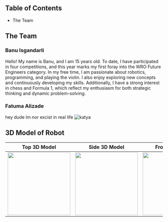Table of Contents
-----------------------------------------------------------------------------------------------------------------------------------------------------------------------------------
- The Team


The Team
-----------------------------------------------------------------------------------------------------------------------------------------------------------------------
### Banu Isgandarli

Hello! My name is Banu, and I am 15 years old. To date, I have participated in four competitions, and this year marks my first foray into the WRO Future Engineers category. In my free time, I am passionate about robotics, programming, and playing the violin. I also enjoy exploring new concepts and continuously developing my skills. Additionally, I have a strong interest in chess and Formula 1, which reflect my enthusiasm for both strategic thinking and dynamic problem-solving.


### Fatuma Alizade
hey dude lm nor excist in real life
![katya](https://github.com/user-attachments/assets/338f4ec3-74a1-4f70-a8b8-045f1dbf1b63)


3D Model of Robot
-----------------------------------------------------------------------------------------------------------------------------------------------------------------------
| Top 3D Model | Side 3D Model | Front 3D Model | Isometric 3D Model |
|--------------|---------------|----------------|----------------|
| <img src="https://github.com/user-attachments/assets/3022cd89-6f7f-4c03-b50d-51091934c3ac" width="200"/> | <img src="https://github.com/user-attachments/assets/42a4a9e2-2a62-4ac1-b08d-6e0914a790e9" width="200"/> | <img src="https://github.com/user-attachments/assets/97e87bd3-68e6-482d-ac02-700d0cf6718d" width="200"/> | <img src="https://github.com/user-attachments/assets/02416aa0-53ec-409b-bdfa-e27084d24a1f" width="200"/> |






